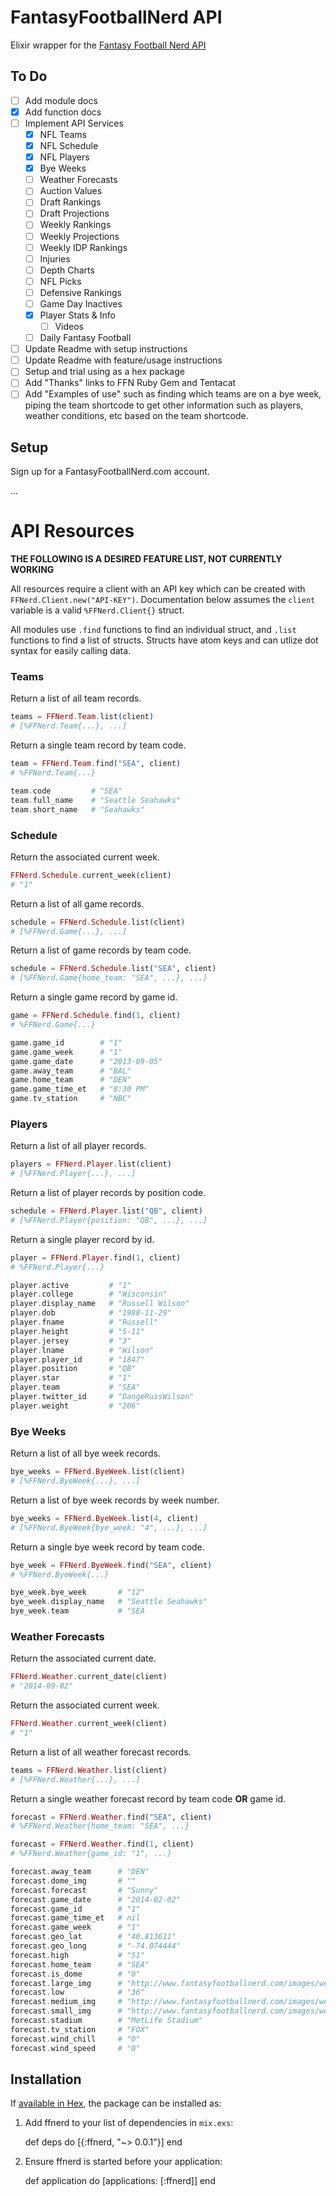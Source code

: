 # FantasyFootballNerd API

Elixir wrapper for the [Fantasy Football Nerd API](http://www.fantasyfootballnerd.com/fantasy-football-api)

## To Do

- [ ] Add module docs
- [X] Add function docs
- [ ] Implement API Services
  - [X] NFL Teams
  - [X] NFL Schedule
  - [X] NFL Players
  - [X] Bye Weeks
  - [ ] Weather Forecasts
  - [ ] Auction Values
  - [ ] Draft Rankings
  - [ ] Draft Projections
  - [ ] Weekly Rankings
  - [ ] Weekly Projections
  - [ ] Weekly IDP Rankings
  - [ ] Injuries
  - [ ] Depth Charts
  - [ ] NFL Picks
  - [ ] Defensive Rankings
  - [ ] Game Day Inactives
  - [X] Player Stats & Info
    - [ ] Videos
  - [ ] Daily Fantasy Football
- [ ] Update Readme with setup instructions
- [ ] Update Readme with feature/usage instructions
- [ ] Setup and trial using as a hex package
- [ ] Add "Thanks" links to FFN Ruby Gem and Tentacat
- [ ] Add "Examples of use" such as finding which teams are on a bye week, piping the team shortcode to get other information such as players, weather conditions, etc based on the team shortcode.

## Setup

Sign up for a FantasyFootballNerd.com account.

...

API Resources
=============

**THE FOLLOWING IS A DESIRED FEATURE LIST, NOT CURRENTLY WORKING**

All resources require a client with an API key
which can be created with `FFNerd.Client.new("API-KEY")`.
Documentation below assumes the `client` variable
is a valid `%FFNerd.Client{}` struct.

All modules use `.find` functions to find an individual struct,
and `.list` functions to find a list of structs.
Structs have atom keys
and can utlize dot syntax for easily calling data.

### Teams

Return a list of all team records.
```elixir
teams = FFNerd.Team.list(client)
# [%FFNerd.Team{...}, ...]
```

Return a single team record by team code.
```elixir
team = FFNerd.Team.find("SEA", client)
# %FFNerd.Team{...}

team.code         # "SEA"
team.full_name    # "Seattle Seahawks"
team.short_name   # "Seahawks"
```

### Schedule

Return the associated current week.
```elixir
FFNerd.Schedule.current_week(client)
# "1"
```

Return a list of all game records.
```elixir
schedule = FFNerd.Schedule.list(client)
# [%FFNerd.Game{...}, ...]
```

Return a list of game records by team code.
```elixir
schedule = FFNerd.Schedule.list("SEA", client)
# [%FFNerd.Game{home_team: "SEA", ...}, ...]
```

Return a single game record by game id.
```elixir
game = FFNerd.Schedule.find(1, client)
# %FFNerd.Game{...}

game.game_id        # "1"
game.game_week      # "1"
game.game_date      # "2013-09-05"
game.away_team      # "BAL"
game.home_team      # "DEN"
game.game_time_et   # "8:30 PM"
game.tv_station     # "NBC"
```

### Players

Return a list of all player records.
```elixir
players = FFNerd.Player.list(client)
# [%FFNerd.Player{...}, ...]
```

Return a list of player records by position code.
```elixir
schedule = FFNerd.Player.list("QB", client)
# [%FFNerd.Player{position: "QB", ...}, ...]
```

Return a single player record by id.
```elixir
player = FFNerd.Player.find(1, client)
# %FFNerd.Player{...}

player.active         # "1"
player.college        # "Wisconsin"
player.display_name   # "Russell Wilson"
player.dob            # "1988-11-29"
player.fname          # "Russell"
player.height         # "5-11"
player.jersey         # "3"
player.lname          # "Wilson"
player.player_id      # "1847"
player.position       # "QB"
player.star           # "1"
player.team           # "SEA"
player.twitter_id     # "DangeRussWilson"
player.weight         # "206"
```

### Bye Weeks

Return a list of all bye week records.
```elixir
bye_weeks = FFNerd.ByeWeek.list(client)
# [%FFNerd.ByeWeek{...}, ...]
```

Return a list of bye week records by week number.
```elixir
bye_weeks = FFNerd.ByeWeek.list(4, client)
# [%FFNerd.ByeWeek{bye_week: "4", ...}, ...]
```

Return a single bye week record by team code.
```elixir
bye_week = FFNerd.ByeWeek.find("SEA", client)
# %FFNerd.ByeWeek{...}

bye_week.bye_week       # "12"
bye_week.display_name   # "Seattle Seahawks"
bye_week.team           # "SEA
```

### Weather Forecasts

Return the associated current date.
```elixir
FFNerd.Weather.current_date(client)
# "2014-09-02"
```

Return the associated current week.
```elixir
FFNerd.Weather.current_week(client)
# "1"
```

Return a list of all weather forecast records.
```elixir
teams = FFNerd.Weather.list(client)
# [%FFNerd.Weather{...}, ...]
```

Return a single weather forecast record by team code **OR** game id.
```elixir
forecast = FFNerd.Weather.find("SEA", client)
# %FFNerd.Weather{home_team: "SEA", ...}

forecast = FFNerd.Weather.find(1, client)
# %FFNerd.Weather{game_id: "1", ...}

forecast.away_team      # "DEN"
forecast.dome_img       # ""
forecast.forecast       # "Sunny"
forecast.game_date      # "2014-02-02"
forecast.game_id        # "1"
forecast.game_time_et   # nil
forecast.game_week      # "1"
forecast.geo_lat        # "40.813611"
forecast.geo_long       # "-74.074444"
forecast.high           # "51"
forecast.home_team      # "SEA"
forecast.is_dome        # "0"
forecast.large_img      # "http://www.fantasyfootballnerd.com/images/weather/52/32.gif"
forecast.low            # "36"
forecast.medium_img     # "http://www.fantasyfootballnerd.com/images/weather/31/32.gif"
forecast.small_img      # "http://www.fantasyfootballnerd.com/images/weather/20/32.gif"
forecast.stadium        # "MetLife Stadium"
forecast.tv_station     # "FOX"
forecast.wind_chill     # "0"
forecast.wind_speed     # "0"
```

## Installation

If [available in Hex](https://hex.pm/docs/publish), the package can be installed as:

  1. Add ffnerd to your list of dependencies in `mix.exs`:

        def deps do
          [{:ffnerd, "~> 0.0.1"}]
        end

  2. Ensure ffnerd is started before your application:

        def application do
          [applications: [:ffnerd]]
        end
